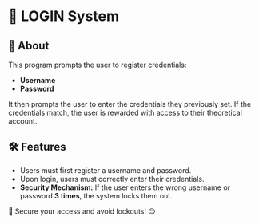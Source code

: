 # 🔐 LOGIN System

## 🎯 About
This program prompts the user to register credentials:
- **Username**
- **Password**

It then prompts the user to enter the credentials they previously set. If the credentials match, the user is rewarded with access to their theoretical account.

## 🛠️ Features
- Users must first register a username and password.
- Upon login, users must correctly enter their credentials.
- **Security Mechanism:** If the user enters the wrong username or password **3 times**, the system locks them out.

🚀 Secure your access and avoid lockouts! 😊
